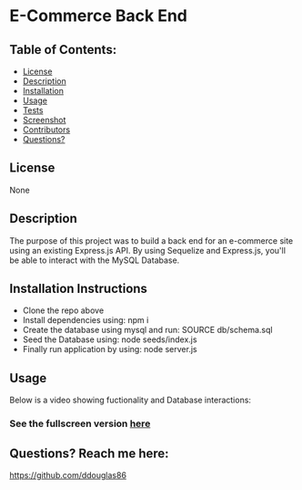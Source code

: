 # E-Commerce Back End
  ### 

  ## Table of Contents:
  - [License](#license)
  - [Description](#description)
  - [Installation](#installation)
  - [Usage](#usage)
  - [Tests](#tests)
  - [Screenshot](#screenshot)
  - [Contributors](#contributors)
  - [Questions?](#questions)

  ## License
   None


  ## Description
  The purpose of this project was to build a back end for an e-commerce site using an existing Express.js API. By using Sequelize and Express.js, you'll be able to interact with the MySQL Database.

  ## Installation Instructions
  * Clone the repo above 
  * Install dependencies using: npm i 
  * Create the database using mysql and run: SOURCE db/schema.sql
  * Seed the Database using: node seeds/index.js
  * Finally run application by using: node server.js

  ## Usage
  Below is a video showing fuctionality and Database interactions:


  ### See the fullscreen version [here](https://drive.google.com/file/d/1lc6DNYSr6D1U2QcKecu0gq4ZusYKOAiU/view?usp=sharing)



  ## Questions? Reach me here:
   https://github.com/ddouglas86
  
